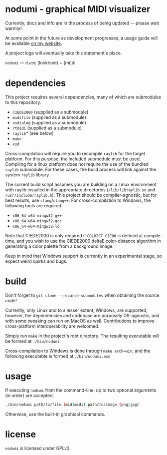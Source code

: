 # nodumi - graphical MIDI visualizer
Currently, docs and info are in the process of being updated -- please wait warmly!.

At some point in the future as development progresses, a usage guide will be available [on my website](https://iika.re/nodumi/ "nodumi website").

A project logo will eventually take this statement's place.

`nodumi` — ನೋಡು (look/see) + [mi]di

# dependencies
This project requires several dependencies, many of which are submodules to this repository.

* `CIEDE2000` (supplied as a submodule)
* `midifile` (supplied as a submodule)
* `osdialog` (supplied as a submodule)
* `rtmidi` (supplied as a submodule)
* `raylib`* (see below)
* `make`
* `xxd`


Cross-compilation will require you to recompile `raylib` for the target platform. For this purpose, the included submodule must be used. Compiling for
a linux platform does not require the use of the bundled `raylib` submodule. For these cases, the build process will link against the system `raylib`
library.

The current build script assumes you are building on a Linux environment with raylib installed in the appropriate directories (`/lib/libraylib.so` and `/usr/include/raylib.h`). This project should be compiler-agnostic, but for best results, use `clang`/`clang++`. For cross-compilation to Windows, the following tools are required:

* `x86_64-w64-mingw32-g++`
* `x86_64-w64-mingw32-gcc`
* `x86_64-w64-mingw32-ld`

Note that CIEDE2000 is only required if `COLDIST_CIE00` is defined at compile-time, and you wish to use the CIEDE2000 
deltaE color-distance algorithm in generating a color palette from a background image.

Keep in mind that Windows support is currently in an experimental stage, so expect weird quirks and bugs.

# build
Don't forget to `git clone --recurse-submodules` when obtaining the source code!

Currently, only Linux and to a lesser extent, Windows, are supported, however, the dependencies and codebase are
purposely OS-agnostic, and with some tweaking can run on MacOS as
well. Contributions to improve cross-platform interoperability are welcomed.

Simply run `make` in the project's root directory. The resulting executable
will be formed at `./bin/nodumi`

Cross-compilation to Windows is done through `make arch=win`, and the following executable is formed at `./bin/nodumi.exe`

# usage
If executing `nodumi` from the command-line, up to two optional arguments (in order) are accepted:
```sh
./bin/nodumi path/to/file.(mid|midi) path/to/image.(png|jpg)
```

Otherwise, use the built-in graphical commands.

# license
`nodumi` is licensed under GPLv3.
